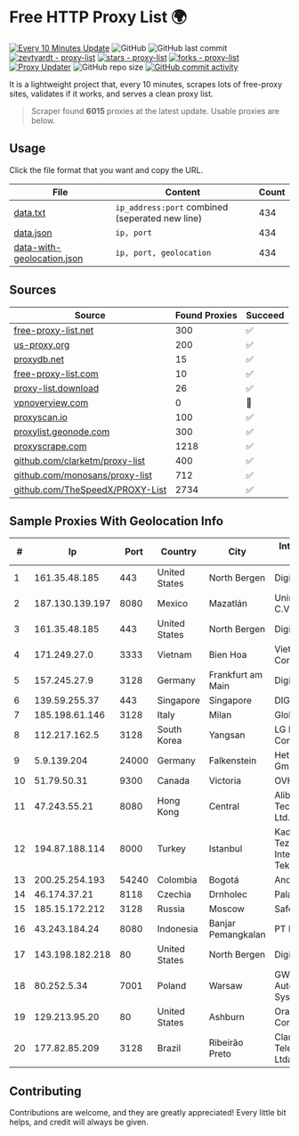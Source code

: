 
# Free HTTP Proxy List 🌍

[![Every 10 Minutes Update](https://github.com/mertguvencli/http-proxy-list/actions/workflows/main.yml/badge.svg?branch=main)](https://github.com/mertguvencli/http-proxy-list/actions/workflows/main.yml)
![GitHub](https://img.shields.io/github/license/mertguvencli/http-proxy-list)
![GitHub last commit](https://img.shields.io/github/last-commit/mertguvencli/http-proxy-list)
[![zevtyardt - proxy-list](https://img.shields.io/static/v1?label=zevtyardt&message=proxy-list&color=blue&logo=github)](https://github.com/zevtyardt/proxy-list "Go to GitHub repo")
[![stars - proxy-list](https://img.shields.io/github/stars/zevtyardt/proxy-list?style=social)](https://github.com/zevtyardt/proxy-list)
[![forks - proxy-list](https://img.shields.io/github/forks/zevtyardt/proxy-list?style=social)](https://github.com/zevtyardt/proxy-list)
[![Proxy Updater](https://github.com/zevtyardt/proxy-list/workflows/Proxy%20Updater/badge.svg)](https://github.com/zevtyardt/proxy-list/actions?query=workflow:"Proxy+Updater")
![GitHub repo size](https://img.shields.io/github/repo-size/zevtyardt/proxy-list)
[![GitHub commit activity](https://img.shields.io/github/commit-activity/m/zevtyardt/proxy-list?logo=commits)](https://github.com/zevtyardt/proxy-list/commits/main)

It is a lightweight project that, every 10 minutes, scrapes lots of free-proxy sites, validates if it works, and serves a clean proxy list.

> Scraper found **6015** proxies at the latest update. Usable proxies are below.

## Usage

Click the file format that you want and copy the URL.

|File|Content|Count|
|----|-------|-----|
|[data.txt](https://raw.githubusercontent.com/mertguvencli/http-proxy-list/main/proxy-list/data.txt)|`ip_address:port` combined (seperated new line)|434|
|[data.json](https://raw.githubusercontent.com/mertguvencli/http-proxy-list/main/proxy-list/data.json)|`ip, port`|434|
|[data-with-geolocation.json](https://raw.githubusercontent.com/mertguvencli/http-proxy-list/main/proxy-list/data-with-geolocation.json)|`ip, port, geolocation`|434|

## Sources

|Source|Found Proxies|Succeed|
|------|-------------|-------|
|[free-proxy-list.net](https://free-proxy-list.net)|300|✅|
|[us-proxy.org](https://www.us-proxy.org)|200|✅|
|[proxydb.net](http://proxydb.net)|15|✅|
|[free-proxy-list.com](https://free-proxy-list.com/?page=&port=&type%5B%5D=http&type%5B%5D=https&up_time=0&search=Search)|10|✅|
|[proxy-list.download](https://www.proxy-list.download/HTTP)|26|✅|
|[vpnoverview.com](https://vpnoverview.com/privacy/anonymous-browsing/free-proxy-servers)|0|🚫|
|[proxyscan.io](https://www.proxyscan.io)|100|✅|
|[proxylist.geonode.com](https://proxylist.geonode.com/api/proxy-list?limit=300&page=1&sort_by=lastChecked&sort_type=desc&protocols=http,https)|300|✅|
|[proxyscrape.com](https://api.proxyscrape.com/v2/?request=displayproxies&protocol=http&timeout=10000&country=all&ssl=all&anonymity=all)|1218|✅|
|[github.com/clarketm/proxy-list](https://raw.githubusercontent.com/clarketm/proxy-list/master/proxy-list-raw.txt)|400|✅|
|[github.com/monosans/proxy-list](https://raw.githubusercontent.com/monosans/proxy-list/main/proxies/http.txt)|712|✅|
|[github.com/TheSpeedX/PROXY-List](https://raw.githubusercontent.com/TheSpeedX/PROXY-List/master/http.txt)|2734|✅|


## Sample Proxies With Geolocation Info

|#|Ip|Port|Country|City|Internet Service Provider|
|-|--|----|-------|----|-------------------------|
|1|161.35.48.185|443|United States|North Bergen|DigitalOcean, LLC|
|2|187.130.139.197|8080|Mexico|Mazatlán|Uninet S.A. de C.V.|
|3|161.35.48.185|443|United States|North Bergen|DigitalOcean, LLC|
|4|171.249.27.0|3333|Vietnam|Bien Hoa|Viettel Corporation|
|5|157.245.27.9|3128|Germany|Frankfurt am Main|DigitalOcean, LLC|
|6|139.59.255.37|443|Singapore|Singapore|DIGITALOCEAN|
|7|185.198.61.146|3128|Italy|Milan|Global Router LLC|
|8|112.217.162.5|3128|South Korea|Yangsan|LG DACOM Corporation|
|9|5.9.139.204|24000|Germany|Falkenstein|Hetzner Online GmbH|
|10|51.79.50.31|9300|Canada|Victoria|OVH SAS|
|11|47.243.55.21|8080|Hong Kong|Central|Alibaba (US) Technology Co., Ltd.|
|12|194.87.188.114|8000|Turkey|Istanbul|Kadir Huseyin Tezcan Nosspeed Internet Teknolojileri|
|13|200.25.254.193|54240|Colombia|Bogotá|Andinet ON Line|
|14|46.174.37.21|8118|Czechia|Drnholec|Palanet s.r.o.|
|15|185.15.172.212|3128|Russia|Moscow|SafeData LLC|
|16|43.243.184.24|8080|Indonesia|Banjar Pemangkalan|PT Econdelight|
|17|143.198.182.218|80|United States|North Bergen|DigitalOcean, LLC|
|18|80.252.5.34|7001|Poland|Warsaw|GWNET Autonomus System|
|19|129.213.95.20|80|United States|Ashburn|Oracle Corporation|
|20|177.82.85.209|3128|Brazil|Ribeirão Preto|Claro NXT Telecomunicacoes Ltda|



## Contributing

Contributions are welcome, and they are greatly appreciated! Every
little bit helps, and credit will always be given.

